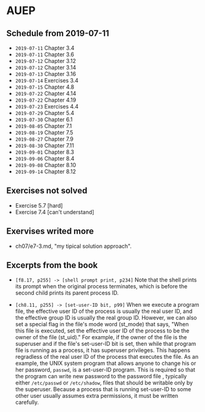 # AUEP

## Schedule from 2019-07-11

- `2019-07-11` Chapter 3.4
- `2019-07-11` Chapter 3.6
- `2019-07-12` Chapter 3.12
- `2019-07-12` Chapter 3.14
- `2019-07-13` Chapter 3.16
- `2019-07-14` Exercises 3.4
- `2019-07-15` Chapter 4.8
- `2019-07-22` Chapter 4.14
- `2019-07-22` Chapter 4.19
- `2019-07-23` Exercises 4.4
- `2019-07-29` Chapter 5.4
- `2019-07-30` Chapter 6.1
- `2019-08-05` Chapter 7.1
- `2019-08-19` Chapter 7.5
- `2019-08-27` Chapter 7.9
- `2019-08-30` Chapter 7.11
- `2019-09-01` Chapter 8.3
- `2019-09-06` Chapter 8.4
- `2019-09-08` Chapter 8.10
- `2019-09-14` Chapter 8.12

## Exercises not solved

- Exercise 5.7 [hard]
- Exercise 7.4 [can't understand]

## Exervises writed more

- ch07/e7-3.md, "my tipical solution approach".

## Excerpts from the book

- `[f8.17, p255] -> [shell prompt print, p234]`
Note that the shell prints its prompt when the original process
terminates, which is before the second child prints its parent process ID.

-  `[ch8.11, p255] -> [set-user-ID bit, p99]`
When we execute a program file, the effective user ID of the process is usually
the real user ID, and the effective group ID is usually the real group ID.
However, we can also set a special flag in the file's mode word (st_mode) that
says, "When this file is executed, set the effective user ID of the process to
be the owner of the file (st_uid)."
For example, if the owner of the file is the superuser and if the file's
set-user-ID bit is set, then while that program file is running as a process, it
has superuser privileges. This happens regradless of the real user ID of the
process that executes the file. As an example, the UNIX system program that
allows anyone to change his or her password, `passwd`, is a set-user-ID program.
This is required so that the program can write new password to the password file
, typically either `/etc/passwd` or `/etc/shadow`, files that should be writable
only by the superuser. Because a process that is running set-user-ID to some
other user usually assumes extra permissions, it must be written carefully.

